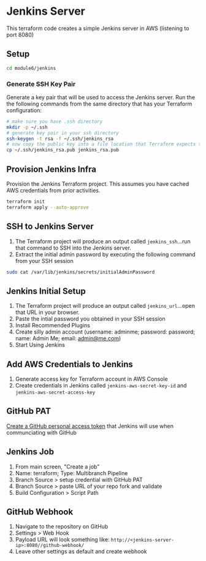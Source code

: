 # Jenkins Server

This terraform code creates a simple Jenkins server in AWS (listening to port 8080)

## Setup

```bash
cd module6/jenkins
```

### Generate SSH Key Pair

Generate a key pair that will be used to access the Jenkins server.
Run the the following commands from the same directory that has your Terraform configuration:

```bash
# make sure you have .ssh directory
mkdir -p ~/.ssh
# generate key pair in your ssh directory
ssh-keygen -t rsa -f ~/.ssh/jenkins_rsa
# now copy the public key into a file location that Terraform expects the file to be
cp ~/.ssh/jenkins_rsa.pub jenkins_rsa.pub
```

## Provision Jenkins Infra

Provision the Jenkins Terraform project.  This assumes you have cached AWS credentials from prior activities.

```bash
terraform init
terraform apply --auto-approve
```

## SSH to Jenkins Server

1. The Terraform project will produce an output called `jenkins_ssh`...run that command to SSH into the Jenkins server.
1. Extract the initial admin password by executing the following command from your SSH session

  ```bash
  sudo cat /var/lib/jenkins/secrets/initialAdminPassword
  ```

## Jenkins Initial Setup

1. The Terraform project will produce an output called `jenkins_url`...open that URL in your browser.
1. Paste the intial password you obtained in your SSH session
1. Install Recommended Plugins
1. Create silly admin account (username: adminme; password: password; name: Admin Me; email: admin@me.com)
1. Start Using Jenkins

## Add AWS Credentials to Jenkins

1. Generate access key for Terraform account in AWS Console
1. Create credentials in Jenkins called `jenkins-aws-secret-key-id` and `jenkins-aws-secret-access-key`

## GitHub PAT

[Create a GitHub personal access token](https://docs.github.com/en/authentication/keeping-your-account-and-data-secure/creating-a-personal-access-token) that Jenkins will use when communciating with GitHub

## Jenkins Job

1. From main screen, "Create a job"
1. Name: terraform; Type: Multibranch Pipeline
1. Branch Source > setup credential with GitHub PAT
1. Branch Source > paste URL of your repo fork and validate
1. Build Configuration > Script Path

## GitHub Webhook

1. Navigate to the repository on GitHub
1. Settings > Web Hook
1. Payload URL will look something like: `http://<jenkins-server-ip>:8080//github-webhook/`
1. Leave other settings as default and create webhook
